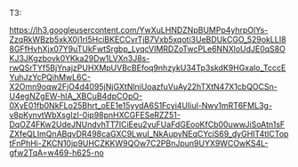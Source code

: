 ТЗ:

https://lh3.googleusercontent.com/YwXuLHNDZNpBUMPp4yhrpOlYs-ZzqRkWBzb5xkX0j1rI5HciBKECCvrTjB7Vxb5xqoti3UeBDUkCGO_529okLLI88GFfHvhXjx07Y9uTUkFwtSrgbp_LyqcVIMRDZoTwcPLe6NNXloUdJE0qS8OKJ3JKgzbovk0YKka29Dw1LVXn3J8s-rwQSrTYf5BjYnajzPUHXMpUVBcBEfoq9nhzykU34Tp3skdK9HGxaIo_TcccEYuhJzYcPQihMwL6C-X2Omn9oqw2FjO4d4095jNjGXtNlniUoazfuVuAy22hTXtN47X1cbQOCSn-U4egNZgEW-hIA_XBCuB4dpCOpO-0XyE01fb0NkFLo25Bhrt_oEE1e15yydA6S1Fcyi4UIiul-Nwy1mRT6FML3g-v8pKynvtWbXsgIzI-0ip98pnHXCGFESeRZZ51-DqOZ4FKw2UdeJNUndvhTT7ICiEeu2yuFUaFdGEooKfCb00uwwJiSoAtn1sFZXfeQLImQnABqvDR498caGXC9LwuI_NkAupyNEqCYciS69_dyGHIT4tICToptFnPhHi-ZKCN10jp9UHCZKKW9QOw7C2PBnJpun9UYX9WCOwKS4L-gfw2TqA=w469-h625-no

